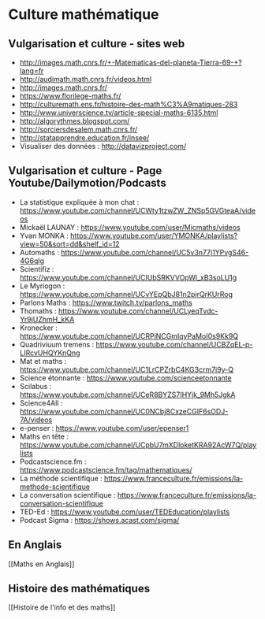 # Culture mathématique

## Vulgarisation et culture - sites web
- http://images.math.cnrs.fr/+-Matematicas-del-planeta-Tierra-69-+?lang=fr
- http://audimath.math.cnrs.fr/videos.html
- http://images.math.cnrs.fr/
- https://www.florilege-maths.fr/
- http://culturemath.ens.fr/histoire-des-math%C3%A9matiques-283
- http://www.universcience.tv/article-special-maths-6135.html
- http://algorythmes.blogspot.com/
- http://sorciersdesalem.math.cnrs.fr/
- http://statapprendre.education.fr/insee/
- Visualiser des données : http://datavizproject.com/

## Vulgarisation et culture - Page Youtube/Dailymotion/Podcasts
- La statistique expliquée à mon chat : https://www.youtube.com/channel/UCWty1tzwZW_ZNSp5GVGteaA/videos
- Mickaël LAUNAY : https://www.youtube.com/user/Micmaths/videos
- Yvan MONKA : https://www.youtube.com/user/YMONKA/playlists?view=50&sort=dd&shelf_id=12
- Automaths : https://www.youtube.com/channel/UC5v3n77j1YPvgS46-4G6qlg
- Scientifiz : https://www.youtube.com/channel/UCIUbSRKVVOpWl_xB3soLU1g
- Le Myriogon : https://www.youtube.com/channel/UCvYEpQbJ81n2pjrQrKUrRog
- Parlons Maths : https://www.twitch.tv/parlons_maths
- Thomaths : https://www.youtube.com/channel/UCLyeqTvdc-Yr9jUZhmH_kKA
- Kronecker : https://www.youtube.com/channel/UCRPiNCGmIqyPaMoI0s9Kk9Q
- Quadriviuum tremens : https://www.youtube.com/channel/UCBZqEL-p-LIRcvUHQYKnQng
- Mat et maths : https://www.youtube.com/channel/UC1LrCPZrbC4KG3crm7i9y-Q
- Science étonnante : https://www.youtube.com/scienceetonnante
- Scilabus : https://www.youtube.com/channel/UCeR8BYZS7IHYjk_9Mh5JgkA
- Science4All : https://www.youtube.com/channel/UC0NCbj8CxzeCGIF6sODJ-7A/videos
- e-penser : https://www.youtube.com/user/epenser1
- Maths en tête : https://www.youtube.com/channel/UCpbU7mXDloketKRA92AcW7Q/playlists
- Podcastscience.fm : https://www.podcastscience.fm/tag/mathematiques/
- La méthode scientifique : https://www.franceculture.fr/emissions/la-methode-scientifique
- La conversation scientifique : https://www.franceculture.fr/emissions/la-conversation-scientifique
- TED-Ed : https://www.youtube.com/user/TEDEducation/playlists
- Podcast Sigma : https://shows.acast.com/sigma/

## En Anglais
[[Maths en Anglais]]

## Histoire des mathématiques
[[Histoire de l'info et des maths]]


